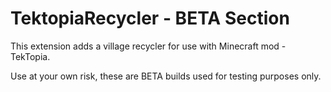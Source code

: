 # TektopiaRecycler - BETA Section
This extension adds a village recycler for use with Minecraft mod - TekTopia.

Use at your own risk, these are BETA builds used for testing purposes only.
